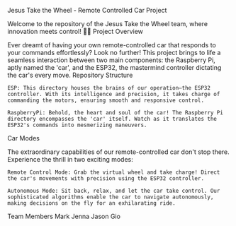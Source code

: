 Jesus Take the Wheel - Remote Controlled Car Project

Welcome to the repository of the Jesus Take the Wheel team, where innovation meets control! 🚗✨
Project Overview

Ever dreamt of having your own remote-controlled car that responds to your commands effortlessly? Look no further! This project brings to life a seamless interaction between two main components: the Raspberry Pi, aptly named the 'car', and the ESP32, the mastermind controller dictating the car's every move.
Repository Structure

    ESP: This directory houses the brains of our operation—the ESP32 controller. With its intelligence and precision, it takes charge of commanding the motors, ensuring smooth and responsive control.

    RaspberryPi: Behold, the heart and soul of the car! The Raspberry Pi directory encompasses the 'car' itself. Watch as it translates the ESP32's commands into mesmerizing maneuvers.

Car Modes

The extraordinary capabilities of our remote-controlled car don't stop there. Experience the thrill in two exciting modes:

    Remote Control Mode: Grab the virtual wheel and take charge! Direct the car's movements with precision using the ESP32 controller.

    Autonomous Mode: Sit back, relax, and let the car take control. Our sophisticated algorithms enable the car to navigate autonomously, making decisions on the fly for an exhilarating ride.

Team Members
     Mark
     Jenna
     Jason
     Gio
    